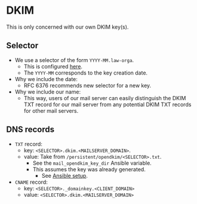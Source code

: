 # DKIM

This is only concerned with our own DKIM key(s).


## Selector

* We use a selector of the form `YYYY-MM.law-orga`.
    * This is configured
      [here](/ansible/host_vars/lawandorga-mail-server/mail.yaml).
    * The `YYYY-MM` corresponds to the key creation date.
* Why we include the date:
    * RFC 6376 recommends new selector for a new key.
* Why we include our name:
    * This way, users of our mail server can easily distinguish the DKIM TXT
      record for our mail server from any potential DKIM TXT records for
      other mail servers.


## DNS records

* `TXT` record:
    * key: `<SELECTOR>.dkim.<MAILSERVER_DOMAIN>`.
    * value: Take from `/persistent/opendkim/<SELECTOR>.txt`.
        * See the `mail_opendkim_key_dir` Ansible variable.
        * This assumes the key was already generated.
            * See [Ansible setup](/doc/ansible.md).
* `CNAME` record:
    * key: `<SELECTOR>._domainkey.<CLIENT_DOMAIN>`
    * value: `<SELECTOR>.dkim.<MAILSERVER_DOMAIN>`
